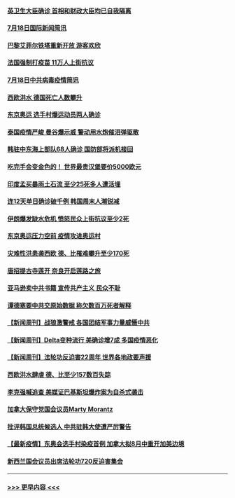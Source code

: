 #### [英卫生大臣确诊  首相和财政大臣均已自我隔离](../pages/prog202/a103168465.md?t=07190101) 
#### [7月18日国际新闻简讯](../pages/prog202/a103168472.md?t=07190101) 
#### [巴黎艾菲尔铁塔重新开放 游客欢欣](../pages/prog202/a103168462.md?t=07190101) 
#### [法国强制打疫苗 11万人上街抗议](../pages/prog202/a103168404.md?t=07190101) 
#### [7月18日中共病毒疫情简讯](../pages/prog202/a103168450.md?t=07190101) 
#### [西欧洪水 德国死亡人数攀升](../pages/prog202/a103168436.md?t=07190101) 
#### [东京奥运 选手村爆运动员两人确诊](../pages/prog202/a103168434.md?t=07190101) 
#### [泰国疫情严峻 曼谷爆示威 警动用水炮催泪弹驱散](../pages/prog202/a103168396.md?t=07190101) 
#### [韩驻中东海上部队68人确诊 国防部将派机接回](../pages/prog202/a103168339.md?t=07190101) 
#### [吃完手会变金色的！ 世界最贵汉堡要价5000欧元](../pages/prog202/a103168302.md?t=07190101) 
#### [印度孟买暴雨土石流 至少25死多人遭活埋](../pages/prog202/a103168297.md?t=07190101) 
#### [连12天单日确诊破千例 韩国周末人潮锐减](../pages/prog202/a103168295.md?t=07190101) 
#### [伊朗爆发缺水危机 愤怒民众上街抗议至少2死](../pages/prog202/a103168260.md?t=07190101) 
#### [东京奥运压力空前 疫情攻进奥运村](../pages/prog202/a103168228.md?t=07190101) 
#### [灾难性洪患袭西欧 德、比罹难攀升至少170死](../pages/prog202/a103168194.md?t=07190101) 
#### [唐招提古寺莲开 奈良开启莲路之旅](../pages/prog202/a103167966.md?t=07190101) 
#### [亚马逊卖中共书籍 宣传共产主义 民众不耻](../pages/prog202/a103167632.md?t=07190101) 
#### [谭德塞要中共交原始数据 称欠数百万死者解释](../pages/prog202/a103167384.md?t=07190101) 
#### [【新闻周刊】战狼激警戒 各国团结军事力量威慑中共](../pages/prog202/a103168111.md?t=07190101) 
#### [【新闻周刊】Delta变种流行 美确诊增7成 多国疫情恶化](../pages/prog202/a103168097.md?t=07190101) 
#### [【新闻周刊】法轮功反迫害22周年 世界各地政要声援](../pages/prog202/a103168075.md?t=07190101) 
#### [西欧洪水肆虐 德、比至少157数百失踪](../pages/prog202/a103167884.md?t=07190101) 
#### [李克强喊追查 美媒证巴基斯坦爆炸案为自杀式袭击](../pages/prog202/a103167987.md?t=07190101) 
#### [加拿大保守党国会议员Marty Morantz](../pages/prog202/a103167980.md?t=07190101) 
#### [批评韩国总统候选人 中共驻韩大使遭严厉警告](../pages/prog202/a103167892.md?t=07190101) 
#### [【最新疫情】东奥会选手村染疫首例  加拿大拟8月中重开加美边境](../pages/prog202/a103167917.md?t=07190101) 
#### [新西兰国会议员出席法轮功720反迫害集会](../pages/prog202/a103167881.md?t=07190101) 

----
#### [ >>> 更早内容 <<< ](../indexes/prog202-earlier.md)
